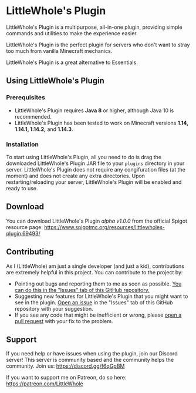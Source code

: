 # LittleWhole's Plugin
LittleWhole's Plugin is a multipurpose, all-in-one plugin, providing simple commands and utilities to make the experience easier.

LittleWhole's Plugin is the perfect plugin for servers who don't want to stray too much from vanilla Minecraft mechanics.

LittleWhole's Plugin is a great alternative to Essentials. 

## Using LittleWhole's Plugin
### Prerequisites
* LittleWhole's Plugin requires **Java 8** or higher, although Java 10 is recommended.
* LittleWhole's Plugin has been tested to work on Minecraft versions **1.14, 1.14.1, 1.14.2,** and **1.14.3**.
### Installation
To start using LittleWhole's Plugin, all you need to do is drag the downloaded LittleWhole's Plugin JAR file to your `plugins` directory in your server. LittleWhole's Plugin does not require any congifuration files (at the moment) and does not create any extra directories. Upon restarting/reloading your server, LittleWhole's Plugin will be enabled and ready to use.

## Download
You can download LittleWhole's Plugin *alpha v1.0.0* from the official Spigot resource page: https://www.spigotmc.org/resources/littlewholes-plugin.69493/

## Contributing
As I (LittleWhole) am just a single developer (and just a kid), contributions are extremely helpful in this project. You can contribute to the project by:
* Pointing out bugs and reporting them to me as soon as possible. [You can do this in the "Issues" tab of this GitHub repository.](https://github.com/LittleWhole/LittleWholePlugin/issues)
* Suggesting new features for LittleWhole's Plugin that you might want to see in the plugin. [Open an issue](https://github.com/LittleWhole/LittleWholePlugin/issues) in the "Issues" tab of this GitHub repository with your suggestion.
* If you see any code that might be inefficient or wrong, please [open a pull request](https://github.com/LittleWhole/LittleWholePlugin/pulls) with your fix to the problem.

## Support
If you need help or have issues when using the plugin, join our Discord server! This server is community based and the community helps the community. Join us: https://discord.gg/f6qGpBM

If you want to support me on Patreon, do so here: https://patreon.com/LittleWhole
